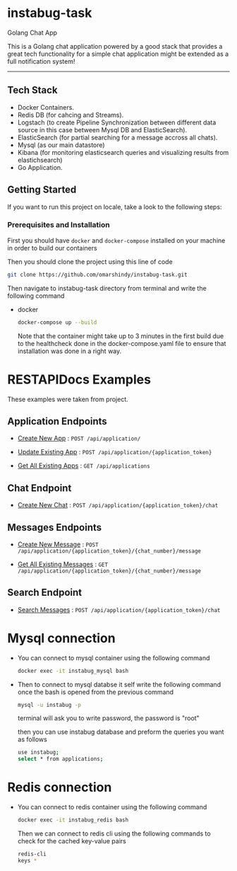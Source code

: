# instabug-task
Golang Chat App

This is a Golang chat application powered by a good stack that provides a great tech functionality for a simple chat application might be extended as a full notification system!

---

## Tech Stack
- Docker Containers.
- Redis DB (for cahcing and Streams).
- Logstach (to create Pipeline Synchronization between different data source in this case between Mysql DB and ElasticSearch).
- ElasticSearch (for partial searching for a message accross all chats).
- Mysql (as our main datastore) 
- Kibana (for monitoring elasticsearch queries and visualizing results from elastichsearch)
- Go Application.


<!-- GETTING STARTED -->
## Getting Started

If you want to run this project on locale, take a look to the following steps:

### Prerequisites and Installation

First you should have `docker` and `docker-compose` installed on your machine in order to build our containers

Then you should clone the project using this line of code 
  ```sh
 git clone https://github.com/omarshindy/instabug-task.git
  ```

Then navigate to instabug-task directory from terminal and write the following command
* docker
  ```sh
  docker-compose up --build
  ```
  Note that the container might take up to 3 minutes in the first build due to the healthcheck done in the docker-compose.yaml file to ensure that installation was done in a right way.

# RESTAPIDocs Examples

These examples were taken from project.


## Application Endpoints

* [Create New App](readme/CreateApplication.md) : `POST /api/application/`

* [Update Existing App](readme/UpdateApplications.md) : `POST /api/application/{application_token}`

* [Get All Existing Apps](readme/GetAllApps.md) : `GET /api/applications`


## Chat Endpoint

* [Create New Chat](readme/CreateChat.md) : `POST /api/application/{application_token}/chat`


## Messages Endpoints

* [Create New Message](readme/CreateMessage.md) : `POST /api/application/{application_token}/{chat_number}/message`

* [Get All Existing Messages](readme/GetAllMessages.md) : `GET /api/application/{application_token}/{chat_number}/message`


## Search Endpoint

* [Search Messages](readme/Search.md) : `POST /api/application/{application_token}/chat`


# Mysql connection

* You can connect to mysql container using the following command 

  ```sh
  docker exec -it instabug_mysql bash
  ```
* Then to connect to mysql databse it self write the following command once the bash is opened from the previous command

  ```sh
  mysql -u instabug -p
  ```
  terminal will ask you to write password, the password is "root"
  
  then you can use instabug database and preform the queries you want as follows
  
  ```sh
  use instabug;
  select * from applications;
  
  ```
  
# Redis connection

* You can connect to redis container using the following command 

  ```sh
  docker exec -it instabug_redis bash
  ```
  
  Then we can connect to redis cli using the following commands to check for the cached key-value pairs
  
  ```sh
  redis-cli
  keys *
  ```
  
  
  
  
